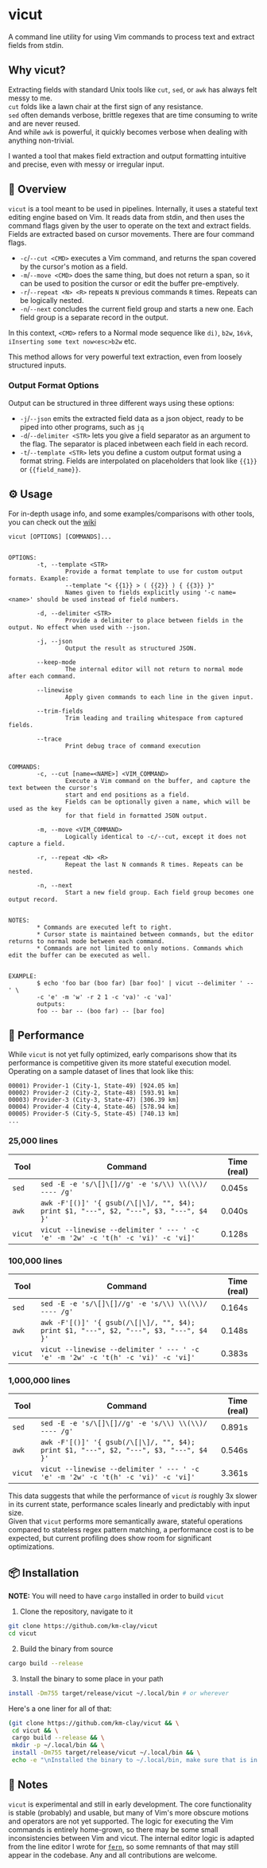 # vicut

A command line utility for using Vim commands to process text and extract fields from stdin.

## Why vicut?
Extracting fields with standard Unix tools like `cut`, `sed`, or `awk` has always felt messy to me.  
`cut` folds like a lawn chair at the first sign of any resistance.  
`sed` often demands verbose, brittle regexes that are time consuming to write and are never reused.  
And while `awk` is powerful, it quickly becomes verbose when dealing with anything non-trivial.  

I wanted a tool that makes field extraction and output formatting intuitive and precise, even with messy or irregular input.

## 🧰 Overview
`vicut` is a tool meant to be used in pipelines. Internally, it uses a stateful text editing engine based on Vim. It reads data from stdin, and then uses the command flags given by the user to operate on the text and extract fields. Fields are extracted based on cursor movements. There are four command flags. 

* `-c`/`--cut <CMD>` executes a Vim command, and returns the span covered by the cursor's motion as a field. 
* `-m`/`--move <CMD>` does the same thing, but does not return a span, so it can be used to position the cursor or edit the buffer pre-emptively.
* `-r`/`--repeat <N> <R>` repeats `N` previous commands `R` times. Repeats can be logically nested.
* `-n`/`--next` concludes the current field group and starts a new one. Each field group is a separate record in the output.
  
In this context, `<CMD>` refers to a Normal mode sequence like `di)`, `b2w`, `16vk`, `iInserting some text now<esc>b2w` etc.

This method allows for very powerful text extraction, even from loosely structured inputs.
### Output Format Options
Output can be structured in three different ways using these options:
* `-j`/`--json` emits the extracted field data as a json object, ready to be piped into other programs, such as `jq`
* `-d`/`--delimiter <STR>` lets you give a field separator as an argument to the flag. The separator is placed inbetween each field in each record.
* `-t`/`--template <STR>` lets you define a custom output format using a format string. Fields are interpolated on placeholders that look like `{{1}}` or `{{field_name}}`.

## ⚙️ Usage

For in-depth usage info, and some examples/comparisons with other tools, you can check out the [wiki](https://github.com/km-clay/vicut/wiki)

```
vicut [OPTIONS] [COMMANDS]...


OPTIONS:
        -t, --template <STR>
                Provide a format template to use for custom output formats. Example:
                --template "< {{1}} > ( {{2}} ) { {{3}} }"
                Names given to fields explicitly using '-c name=<name>' should be used instead of field numbers.

        -d, --delimiter <STR>
                Provide a delimiter to place between fields in the output. No effect when used with --json.

        -j, --json
                Output the result as structured JSON.

        --keep-mode
                The internal editor will not return to normal mode after each command.

        --linewise
                Apply given commands to each line in the given input.

        --trim-fields
                Trim leading and trailing whitespace from captured fields.

        --trace
                Print debug trace of command execution


COMMANDS:
        -c, --cut [name=<NAME>] <VIM_COMMAND>
                Execute a Vim command on the buffer, and capture the text between the cursor's
                start and end positions as a field.
                Fields can be optionally given a name, which will be used as the key
                for that field in formatted JSON output.

        -m, --move <VIM_COMMAND>
                Logically identical to -c/--cut, except it does not capture a field.

        -r, --repeat <N> <R>
                Repeat the last N commands R times. Repeats can be nested.

        -n, --next
                Start a new field group. Each field group becomes one output record.


NOTES:
        * Commands are executed left to right.
        * Cursor state is maintained between commands, but the editor returns to normal mode between each command.
        * Commands are not limited to only motions. Commands which edit the buffer can be executed as well.


EXAMPLE:
        $ echo 'foo bar (boo far) [bar foo]' | vicut --delimiter ' -- ' \
        -c 'e' -m 'w' -r 2 1 -c 'va)' -c 'va]'
        outputs:
        foo -- bar -- (boo far) -- [bar foo]
```

## 🧪 Performance
While `vicut` is not yet fully optimized, early comparisons show that its performance is competitive given its more stateful execution model. 
Operating on a sample dataset of lines that look like this:
```
00001) Provider-1 (City-1, State-49) [924.05 km]
00002) Provider-2 (City-2, State-48) [593.91 km]
00003) Provider-3 (City-3, State-47) [306.39 km]
00004) Provider-4 (City-4, State-46) [578.94 km]
00005) Provider-5 (City-5, State-45) [740.13 km]
...
```
### 25,000 lines
| Tool    | Command                                                                                | Time (real) |
| ------- | -------------------------------------------------------------------------------------- | ----------- |
| `sed`   | `sed -E -e 's/\[]\[]//g' -e 's/\\) \\(\\)/ ---- /g'`                                   | 0.045s      |
| `awk`   | `awk -F'[()]' '{ gsub(/\[\|\]/, "", $4); print $1, "---", $2, "---", $3, "---", $4 }'` | 0.040s      |
| `vicut` | `vicut --linewise --delimiter ' --- ' -c 'e' -m '2w' -c 't(h' -c 'vi)' -c 'vi]'`       | 0.128s      |


### 100,000 lines
| Tool    | Command                                                                                | Time (real) |
| ------- | -------------------------------------------------------------------------------------- | ----------- |
| `sed`   | `sed -E -e 's/\[]\[]//g' -e 's/\\) \\(\\)/ ---- /g'`                                   | 0.164s      |
| `awk`   | `awk -F'[()]' '{ gsub(/\[\|\]/, "", $4); print $1, "---", $2, "---", $3, "---", $4 }'` | 0.148s      |
| `vicut` | `vicut --linewise --delimiter ' --- ' -c 'e' -m '2w' -c 't(h' -c 'vi)' -c 'vi]'`       | 0.383s      |

### 1,000,000 lines
| Tool    | Command                                                                                | Time (real) |
| ------- | -------------------------------------------------------------------------------------- | ----------- |
| `sed`   | `sed -E -e 's/\[]\[]//g' -e 's/\\) \\(\\)/ ---- /g'`                                   | 0.891s      |
| `awk`   | `awk -F'[()]' '{ gsub(/\[\|\]/, "", $4); print $1, "---", $2, "---", $3, "---", $4 }'` | 0.546s      |
| `vicut` | `vicut --linewise --delimiter ' --- ' -c 'e' -m '2w' -c 't(h' -c 'vi)' -c 'vi]'`       | 3.361s      |

This data suggests that while the performance of `vicut` *is* roughly 3x slower in its current state, performance scales linearly and predictably with input size.  
Given that `vicut` performs more semantically aware, stateful operations compared to stateless regex pattern matching, a performance cost is to be expected, but current profiling does show room for significant optimizations.

## 📦 Installation

**NOTE:** You will need to have `cargo` installed in order to build `vicut`

1. Clone the repository, navigate to it
```bash
git clone https://github.com/km-clay/vicut
cd vicut
```
2. Build the binary from source
```bash
cargo build --release
```
3. Install the binary to some place in your path
```bash
install -Dm755 target/release/vicut ~/.local/bin # or wherever
```

Here's a one liner for all of that:
```bash
(git clone https://github.com/km-clay/vicut && \
 cd vicut && \
 cargo build --release && \
 mkdir -p ~/.local/bin && \
 install -Dm755 target/release/vicut ~/.local/bin && \
 echo -e "\nInstalled the binary to ~/.local/bin, make sure that is in your \$PATH")
```

## 📝 Notes

`vicut` is experimental and still in early development. The core functionality is stable (probably) and usable, but many of Vim's more obscure motions and operators are not yet supported. The logic for executing the Vim commands is entirely home-grown, so there may be some small inconsistencies between Vim and vicut. The internal editor logic is adapted from the line editor I wrote for [`fern`](https://github.com/km-clay/fern), so some remnants of that may still appear in the codebase. Any and all contributions are welcome.
